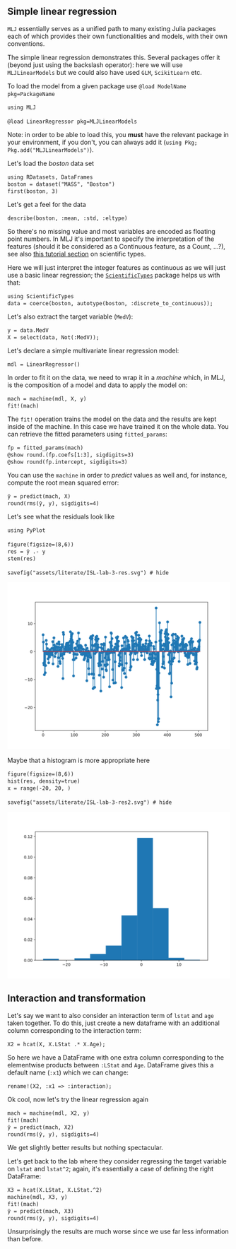 <!--This file was generated, do not modify it.-->
## Simple linear regression

`MLJ` essentially serves as a unified path to many existing Julia packages each of which provides their own functionalities and models, with their own conventions.

The simple linear regression demonstrates this.
Several packages offer it (beyond just using the backslash operator): here we will use `MLJLinearModels` but we could also have used `GLM`, `ScikitLearn` etc.

To load the model from a given package use `@load ModelName pkg=PackageName`

```julia:ex1
using MLJ

@load LinearRegressor pkg=MLJLinearModels
```

Note: in order to be able to load this, you **must** have the relevant package in your environment, if you don't, you can always add it (``using Pkg; Pkg.add("MLJLinearModels")``).

Let's load the _boston_ data set

```julia:ex2
using RDatasets, DataFrames
boston = dataset("MASS", "Boston")
first(boston, 3)
```

Let's get a feel for the data

```julia:ex3
describe(boston, :mean, :std, :eltype)
```

So there's no missing value and most variables are encoded as floating point numbers.
In MLJ it's important to specify the interpretation of the features (should it be considered as a Continuous feature, as a Count, ...?), see also [this tutorial section](/pub/getting-started/choosing-a-model.html#data_and_its_interpretation) on scientific types.

Here we will just interpret the integer features as continuous as we will just use a basic linear regression; the [`ScientificTypes`](https://github.com/alan-turing-institute/ScientificTypes.jl) package helps us with that:

```julia:ex4
using ScientificTypes
data = coerce(boston, autotype(boston, :discrete_to_continuous));
```

Let's also extract the target variable (`MedV`):

```julia:ex5
y = data.MedV
X = select(data, Not(:MedV));
```

Let's declare a simple multivariate linear regression model:

```julia:ex6
mdl = LinearRegressor()
```

In order to fit it on the data, we need to wrap it in a _machine_ which, in MLJ, is the composition of a model and data to apply the model on:

```julia:ex7
mach = machine(mdl, X, y)
fit!(mach)
```

The `fit!` operation trains the model on the data and the results are kept inside of the machine.
In this case we have trained it on the whole data.
You can retrieve the fitted parameters using `fitted_params`:

```julia:ex8
fp = fitted_params(mach)
@show round.(fp.coefs[1:3], sigdigits=3)
@show round(fp.intercept, sigdigits=3)
```

You can use the `machine` in order to _predict_ values as well and, for instance, compute the root mean squared error:

```julia:ex9
ŷ = predict(mach, X)
round(rms(ŷ, y), sigdigits=4)
```

Let's see what the residuals look like

```julia:ex10
using PyPlot

figure(figsize=(8,6))
res = ŷ .- y
stem(res)

savefig("assets/literate/ISL-lab-3-res.svg") # hide
```

![Plot of the residuals](/assets/literate/ISL-lab-3-res.svg)

Maybe that a histogram is more appropriate here

```julia:ex11
figure(figsize=(8,6))
hist(res, density=true)
x = range(-20, 20, )

savefig("assets/literate/ISL-lab-3-res2.svg") # hide
```

![Histogram of the residuals](/assets/literate/ISL-lab-3-res2.svg)

## Interaction and transformation

Let's say we want to also consider an interaction term of `lstat` and `age` taken together.
To do this, just create a new dataframe with an additional column corresponding to the interaction term:

```julia:ex12
X2 = hcat(X, X.LStat .* X.Age);
```

So here we have a DataFrame with one extra column corresponding to the elementwise products between `:LStat` and `Age`.
DataFrame gives this a default name (`:x1`) which we can change:

```julia:ex13
rename!(X2, :x1 => :interaction);
```

Ok cool, now let's try the linear regression again

```julia:ex14
mach = machine(mdl, X2, y)
fit!(mach)
ŷ = predict(mach, X2)
round(rms(ŷ, y), sigdigits=4)
```

We get slightly better results but nothing spectacular.

Let's get back to the lab where they consider regressing the target variable on `lstat` and `lstat^2`; again, it's essentially a case of defining the right DataFrame:

```julia:ex15
X3 = hcat(X.LStat, X.LStat.^2)
machine(mdl, X3, y)
fit!(mach)
ŷ = predict(mach, X3)
round(rms(ŷ, y), sigdigits=4)
```

Unsurprisingly  the results are much  worse since we use far less information than before.

